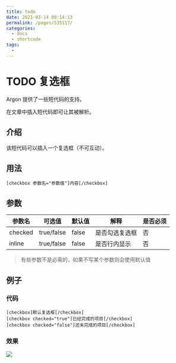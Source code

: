 ```yaml
---
title: todo
date: 2021-03-14 00:14:13
permalink: /pages/535117/
categories:
  - docs
  - shortcode
tags:
  - 
---
```

# TODO 复选框

Argon 提供了一些短代码的支持。

在文章中插入短代码即可让其被解析。

## 介绍

该短代码可以插入一个复选框（不可互动）。

## 用法

```
[checkbox 参数名="参数值"]内容[/checkbox]
```

## 参数

| 参数名  | 可选值     | 默认值 | 解释           | 是否必须 |
| ------- | ---------- | ------ | -------------- | -------- |
| checked | true/false | false  | 是否勾选复选框 | 否       |
| inline  | true/false | false  | 是否行内显示   | 否       |

> 有些参数不是必需的，如果不写某个参数则会使用默认值

## 例子

### 代码

```
[checkbox]默认复选框[/checkbox]
[checkbox checked="true"]已经完成的项目[/checkbox]
[checkbox checked="false"]还未完成的项目[/checkbox]
```

### 效果

![](/_media/shortcode-checkbox-example.png)